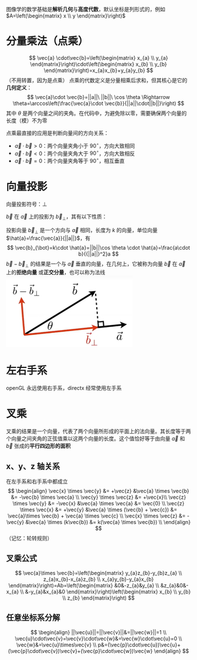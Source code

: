 图像学的数学基础是**解析几何**与**高度代数**，默认坐标是列形式的，例如 $A=\left(\begin{matrix} x \\ y \end{matrix}\right)$

# 分量乘法（点乘）
$$
\vec{a} \cdot\vec{b}=\left(\begin{matrix} x_{a} \\ y_{a} \end{matrix}\right)\cdot\left(\begin{matrix} x_{b} \\ y_{b} \end{matrix}\right)=x_{a}x_{b}+y_{a}y_{b}
$$
（不用转置，因为是点乘）
点乘的代数定义是分量相乘后求和，但其核心是它的**几何定义**：
$$
\vec{a}\cdot \vec{b}=||a||\ ||b||\ \cos \theta \Rightarrow \theta=\arccos\left(\frac{\vec{a}\cdot \vec{b}}{||a||\cdot||b||}\right)
$$
其中 $\theta$ 是两个向量之间的夹角。在代码中，为避免除以零，需要确保两个向量的长度（模）不为零

点乘最直接的应用是判断向量间的方向关系：
- $\vec{a}\cdot \vec{b}>0$：两个向量夹角小于 ${90}^\circ$，方向大致相同
- $\vec{a}\cdot \vec{b}<0$：两个向量夹角大于 ${90}^\circ$，方向大致相反
- $\vec{a}\cdot \vec{b}=0$：两个向量夹角等于 ${90}^\circ$，相互垂直

# 向量投影
向量投影符号：$\bot$

$\vec{b}$ 在 $\vec{a}$ 上的投影为 $\vec{b}_{\bot}$，其有以下性质：

投影向量 $\vec{b}_{\bot}$ 是一个方向与 $\vec{a}$ 相同，长度为 $k$ 的向量，单位向量 $\hat{a}=\frac{\vec{a}}{||a||}$，有
$$
\vec{b}_{\bot}=k\cdot \hat{a}=||b||\cos \theta \cdot \hat{a}=\frac{a\cdot b}{{||a||}^2}a
$$
$\vec{b}-\vec{b}_{\bot}$ 的结果是一个与 $\vec{a}$ 垂直的向量，在几何上，它被称为向量 $\vec{b}$ 在 $\vec{a}$ 上的**拒绝向量** 或**正交分量**，也可以称为法线
![2.数学基础-1754732066983](image/2.数学基础-1754732066983.png)
# 左右手系
openGL 永远使用右手系，directx 经常使用左手系

# 叉乘
 叉乘的结果是一个向量，代表了两个向量所形成的平面上的法向量。其长度等于两个向量之间夹角的正弦值乘以这两个向量的长度。这个值恰好等于由向量 $\vec{a}$ 和 $\vec{b}$ 张成的**平行四边形的面积**


## x、y、z 轴关系
在左手系和右手系中都成立
$$
\begin{align}
\vec{x} \times \vec{y} &= +\vec{z}  &\vec{a} \times \vec{b} &= -\vec{b} \times \vec{a} \\
\vec{y} \times \vec{z} &= +\vec{x}\\
\vec{z} \times \vec{y} &= -\vec{x} &\vec{a} \times \vec{a} &= \vec{0} \\
\vec{z} \times \vec{x} &= +\vec{y} &\vec{a} \times (\vec{b} + \vec{c}) &= \vec{a}\times \vec{b} + \vec{a} \times \vec{c} \\
\vec{x} \times \vec{z} &= -\vec{y}  &\vec{a} \times (k\vec{b}) &= k(\vec{a} \times \vec{b}) \\
\end{align}
$$
（记忆：轮转规则）
## 叉乘公式
$$
\vec{a}\times \vec{b}=\left(\begin{matrix}
y_{a}z_{b}-y_{b}z_{a} \\
z_{a}x_{b}-x_{a}z_{b} \\
x_{a}y_{b}-y_{a}x_{b}
\end{matrix}\right)=Ab=\left(\begin{matrix}
&0&-z_{a}&y_{a} \\
&z_{a}&0&-x_{a} \\
&-y_{a}&x_{a}&0
\end{matrix}\right)\left(\begin{matrix}
x_{b} \\
y_{b} \\
z_{b}
\end{matrix}\right)
$$
## 任意坐标系分解
$$
\begin{align}
||\vec{u}||=||\vec{v}||&=||\vec{w}||=1 \\
\vec{u}\cdot\vec{v}=\vec{v}\cdot\vec{w}&=\vec{w}\cdot\vec{u}=0 \\
\vec{w}&=\vec{u}\times\vec{v} \\
p&=(\vec{p}\cdot\vec{u})\vec{u}+(\vec{p}\cdot\vec{v})\vec{v}+(\vec{p}\cdot\vec{w})\vec{w}
\end{align}
$$
